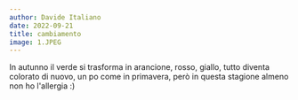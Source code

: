 ```yaml
---
author: Davide Italiano
date: 2022-09-21
title: cambiamento
image: 1.JPEG
---
```


In autunno il verde si trasforma in arancione, rosso, giallo, tutto diventa colorato di nuovo, un po come in primavera, però in questa stagione almeno non ho l'allergia :)